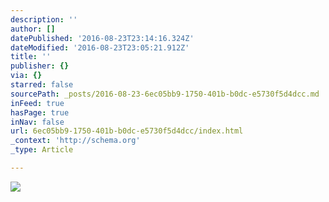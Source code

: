 ```yaml
---
description: ''
author: []
datePublished: '2016-08-23T23:14:16.324Z'
dateModified: '2016-08-23T23:05:21.912Z'
title: ''
publisher: {}
via: {}
starred: false
sourcePath: _posts/2016-08-23-6ec05bb9-1750-401b-b0dc-e5730f5d4dcc.md
inFeed: true
hasPage: true
inNav: false
url: 6ec05bb9-1750-401b-b0dc-e5730f5d4dcc/index.html
_context: 'http://schema.org'
_type: Article

---
```

![](https://the-grid-user-content.s3-us-west-2.amazonaws.com/6335286a-b745-44f0-8308-855823756e3b.jpg)